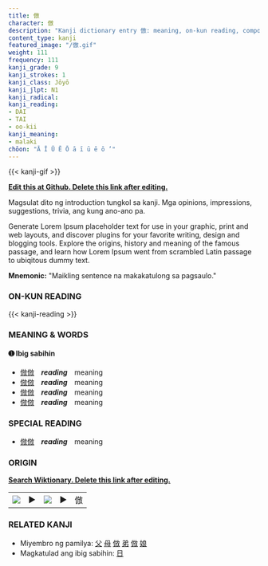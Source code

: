 ```yaml
---
title: 倣
character: 倣
description: "Kanji dictionary entry 倣: meaning, on-kun reading, compounds, origin, related kanji"
content_type: kanji
featured_image: "/倣.gif"
weight: 111
frequency: 111
kanji_grade: 9
kanji_strokes: 1
kanji_class: Jōyō
kanji_jlpt: N1
kanji_radical: 
kanji_reading: 
- DAI
- TAI
- oo-kii
kanji_meaning:
- malaki
chōon: "Ā Ī Ū Ē Ō ā ī ū ē ō ’"
---
```

[//]: # (Don't edit the line below. Kanji animated GIF code is automatically generated.)
{{< kanji-gif >}}

[//]: # (Edit below this line.)

**[Edit this at Github. Delete this link after editing.](https://github.com/tim0g/tim/tree/main/content/kanji/倣/index.md)**

Magsulat dito ng introduction tungkol sa kanji. Mga opinions, impressions, suggestions, trivia, ang kung ano-ano pa.

Generate Lorem Ipsum placeholder text for use in your graphic, print and web layouts, and discover plugins for your favorite writing, design and blogging tools. Explore the origins, history and meaning of the famous passage, and learn how Lorem Ipsum went from scrambled Latin passage to ubiqitous dummy text.
 
**Mnemonic:** "Maikling sentence na makakatulong sa pagsaulo."

### ON-KUN READING

[//]: # (Don't edit the line below. ON-KUN READING code is automatically generated.)
{{< kanji-reading >}}

### MEANING & WORDS

#### ➊ **Ibig sabihin**
  - [倣](../倣)[倣](../倣)　***reading***　meaning
  - [倣](../倣)[倣](../倣)　***reading***　meaning
  - [倣](../倣)[倣](../倣)　***reading***　meaning
  - [倣](../倣)[倣](../倣)　***reading***　meaning

### SPECIAL READING
  - [倣](../倣)[倣](../倣)　***reading***　meaning

### ORIGIN

**[Search Wiktionary. Delete this link after editing.](https://wiktionary.org/wiki/倣)**
<table class="kanji-table"><tr><td>
<img src="60px-倣-bronze.svg.png">
</td><td>▶</td><td>
<img src="60px-倣-oracle.svg.png">
</td><td>▶</td>
<td class="kanji-origin">倣</td>
</tr></table>

### RELATED KANJI
- Miyembro ng pamilya: [父](../父) [母](../母) [倣](../倣) [弟](../弟) [倣](../倣) [娘](../娘)
- Magkatulad ang ibig sabihin: [日](../日)
